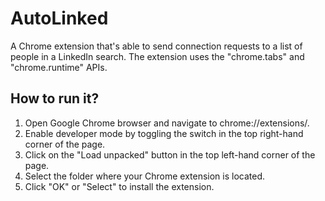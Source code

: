 # AutoLinked

A Chrome extension that's able to send connection requests to a list of people in a LinkedIn search. The extension uses the "chrome.tabs" and "chrome.runtime" APIs.

## How to run it?

  1. Open Google Chrome browser and navigate to chrome://extensions/.
  2. Enable developer mode by toggling the switch in the top right-hand corner of the page.
  3. Click on the "Load unpacked" button in the top left-hand corner of the page.
  4. Select the folder where your Chrome extension is located.
  5. Click "OK" or "Select" to install the extension.











